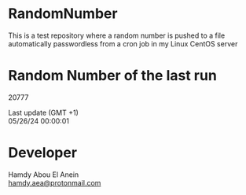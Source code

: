 # RandomNumber    
This is a test repository where a random number is pushed to a file automatically passwordless from a cron job in my Linux CentOS server    
# Random Number of the last run   
20777
      
Last update (GMT +1)    
05/26/24 00:00:01
# Developer    
Hamdy Abou El Anein   
hamdy.aea@protonmail.com
